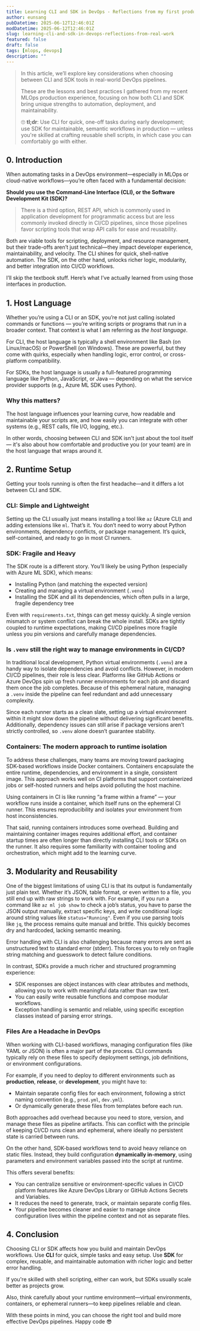 ```yaml
---
title: Learning CLI and SDK in DevOps - Reflections from my first production experience
author: eunsang
pubDatetime: 2025-06-12T12:46:01Z
modDatetime: 2025-06-12T12:46:01Z
slug: learning-cli-and-sdk-in-devops-reflections-from-real-work
featured: false
draft: false
tags: [mlops, devops]
description: ""
---
```


> In this article, we’ll explore key considerations when choosing between CLI and SDK tools in real-world DevOps pipelines.
>
> These are the lessons and best practices I gathered from my recent MLOps production experience, focusing on how both CLI and SDK bring unique strengths to automation, deployment, and maintainability.
>
> 🙄 **tl;dr**: Use CLI for quick, one-off tasks during early development; use SDK for maintainable, semantic workflows in production — unless you're skilled at crafting reusable shell scripts, in which case you can comfortably go with either.

## 0. Introduction

When automating tasks in a DevOps environment—especially in MLOps or cloud-native workflows—you’re often faced with a fundamental decision:

**Should you use the Command-Line Interface (CLI), or the Software Development Kit (SDK)?**

> There is a third option, REST API, which is commonly used in application development for programmatic access but are less commonly invoked directly in CI/CD pipelines, since those pipelines favor scripting tools that wrap API calls for ease and reusability.

Both are viable tools for scripting, deployment, and resource management, but their trade-offs aren’t just technical—they impact developer experience, maintainability, and velocity. The CLI shines for quick, shell-native automation. The SDK, on the other hand, unlocks richer logic, modularity, and better integration into CI/CD workflows.

I’ll skip the textbook stuff. Here’s what I’ve actually learned from using those interfaces in production.

## 1. Host Language

Whether you’re using a CLI or an SDK, you’re not just calling isolated commands or functions — you’re writing scripts or programs that run in a broader context. That context is what I am referring as *the host language*.

For CLI, the host language is typically a shell environment like Bash (on Linux/macOS) or PowerShell (on Windows). These are powerful, but they come with quirks, especially when handling logic, error control, or cross-platform compatibility.

For SDKs, the host language is usually a full-featured programming language like Python, JavaScript, or Java — depending on what the service provider supports (e.g., Azure ML SDK uses Python).

### Why this matters?

The host language influences your learning curve, how readable and maintainable your scripts are, and how easily you can integrate with other systems (e.g., REST calls, file I/O, logging, etc.).

In other words, choosing between CLI and SDK isn't just about the tool itself — it's also about how comfortable and productive you (or your team) are in the host language that wraps around it.

## 2. Runtime Setup

Getting your tools running is often the first headache—and it differs a lot between CLI and SDK.

### CLI: Simple and Lightweight

Setting up the CLI usually just means installing a tool like `az` (Azure CLI) and adding extensions like `ml`. That’s it. You don’t need to worry about Python environments, dependency conflicts, or package management. It’s quick, self-contained, and ready to go in most CI runners.

### SDK: Fragile and Heavy

The SDK route is a different story. You’ll likely be using Python (especially with Azure ML SDK), which means:

* Installing Python (and matching the expected version)
* Creating and managing a virtual environment (`.venv`)
* Installing the SDK and all its dependencies, which often pulls in a large, fragile dependency tree

Even with `requirements.txt`, things can get messy quickly. A single version mismatch or system conflict can break the whole install. SDKs are tightly coupled to runtime expectations, making CI/CD pipelines more fragile unless you pin versions and carefully manage dependencies.

### Is `.venv` still the right way to manage environments in CI/CD?

In traditional local development, Python virtual environments (`.venv`) are a handy way to isolate dependencies and avoid conflicts. However, in modern CI/CD pipelines, their role is less clear. Platforms like GitHub Actions or Azure DevOps spin up fresh runner environments for each job and discard them once the job completes. Because of this ephemeral nature, managing a `.venv` inside the pipeline can feel redundant and add unnecessary complexity.

Since each runner starts as a clean slate, setting up a virtual environment within it might slow down the pipeline without delivering significant benefits. Additionally, dependency issues can still arise if package versions aren’t strictly controlled, so `.venv` alone doesn’t guarantee stability.

### Containers: The modern approach to runtime isolation

To address these challenges, many teams are moving toward packaging SDK-based workflows inside Docker containers. Containers encapsulate the entire runtime, dependencies, and environment in a single, consistent image. This approach works well on CI platforms that support containerized jobs or self-hosted runners and helps avoid polluting the host machine.

Using containers in CI is like running “a frame within a frame” — your workflow runs inside a container, which itself runs on the ephemeral CI runner. This ensures reproducibility and isolates your environment from host inconsistencies.

That said, running containers introduces some overhead. Building and maintaining container images requires additional effort, and container startup times are often longer than directly installing CLI tools or SDKs on the runner. It also requires some familiarity with container tooling and orchestration, which might add to the learning curve.

## 3. Modularity and Reusability

One of the biggest limitations of using CLI is that its output is fundamentally just plain text. Whether it’s JSON, table format, or even written to a file, you still end up with raw strings to work with. For example, if you run a command like `az ml job show` to check a job’s status, you have to parse the JSON output manually, extract specific keys, and write conditional logic around string values like `status="Running"`. Even if you use parsing tools like `jq`, the process remains quite manual and brittle. This quickly becomes dry and hardcoded, lacking semantic meaning.

Error handling with CLI is also challenging because many errors are sent as unstructured text to standard error (stderr). This forces you to rely on fragile string matching and guesswork to detect failure conditions.

In contrast, SDKs provide a much richer and structured programming experience:

* SDK responses are object instances with clear attributes and methods, allowing you to work with meaningful data rather than raw text.
* You can easily write reusable functions and compose modular workflows.
* Exception handling is semantic and reliable, using specific exception classes instead of parsing error strings.

### Files Are a Headache in DevOps

When working with CLI-based workflows, managing configuration files (like YAML or JSON) is often a major part of the process. CLI commands typically rely on these files to specify deployment settings, job definitions, or environment configurations.

For example, if you need to deploy to different environments such as **production**, **release**, or **development**, you might have to:

* Maintain separate config files for each environment, following a strict naming convention (e.g., `prod.yml`, `dev.yml`).
* Or dynamically generate these files from templates before each run.

Both approaches add overhead because you need to store, version, and manage these files as pipeline artifacts. This can conflict with the principle of keeping CI/CD runs clean and ephemeral, where ideally no persistent state is carried between runs.

On the other hand, SDK-based workflows tend to avoid heavy reliance on static files. Instead, they build configuration **dynamically in-memory**, using parameters and environment variables passed into the script at runtime.

This offers several benefits:

* You can centralize sensitive or environment-specific values in CI/CD platform features like Azure DevOps Library or GitHub Actions Secrets and Variables.
* It reduces the need to generate, track, or maintain separate config files.
* Your pipeline becomes cleaner and easier to manage since configuration lives within the pipeline context and not as separate files.

## 4. Conclusion

Choosing CLI or SDK affects how you build and maintain DevOps workflows. Use **CLI** for quick, simple tasks and easy setup. Use **SDK** for complex, reusable, and maintainable automation with richer logic and better error handling.

If you're skilled with shell scripting, either can work, but SDKs usually scale better as projects grow.

Also, think carefully about your runtime environment—virtual environments, containers, or ephemeral runners—to keep pipelines reliable and clean.

With these points in mind, you can choose the right tool and build more effective DevOps pipelines. Happy code 😎
